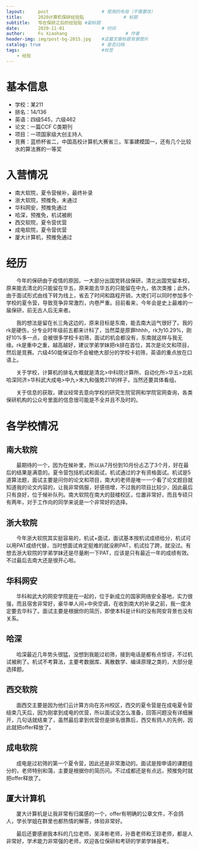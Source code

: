 ```yaml
---
layout:     post                    # 使用的布局（不需要改）
title:      2020计算机保研经验贴               # 标题 
subtitle:   写在保研之后的经验贴 #副标题
date:       2020-11-01              # 时间
author:     Fu Xiaohang                      # 作者
header-img: img/post-bg-2015.jpg    #这篇文章标题背景图片
catalog: true                       # 是否归档
tags:                               #标签
    - 经验
---
```



# 基本信息
 - 学校：某211
 - 排名：14/136
 - 英语：四级545，六级462
 - 论文：一篇CCF C类期刊
 - 项目：一项国家级大创主持人
 - 竞赛：蓝桥杯省二，中国高校计算机大赛省三，军事建模国一，还有几个比较水的算法赛的一等奖

# 入营情况

 - 南大软院，夏令营候补，最终补录
 - 浙大软院，预推免，未通过
 - 华科网安，预推免通过
 - 哈深，预推免，机试被刷
 - 西交软院，夏令营优营
 - 成电软院，夏令营优营
 - 厦大计算机，预推免通过


# 经历
&nbsp;&nbsp;&nbsp;&nbsp;&nbsp;&nbsp;&nbsp;今年的保研由于疫情的原因，一大部分出国党转战保研，清北出国党留本校，原来能去清北的只能留在华五，原来能去华五的只能留在中九，依次类推；此外，由于面试形式由线下转为线上，省去了时间和路程开销，大佬们可以同时参加多个学校的夏令营，导致竞争异常激烈，内卷严重。目前看来，今年会是史上最难的一届保研，前无古人后无来者。

&nbsp;&nbsp;&nbsp;&nbsp;&nbsp;&nbsp;&nbsp;我的想法是留在长三角这边的，原来目标是东南，能去南大运气很好了。我的rk是硬伤，分专业时年级前五都来计科了，当然菜是原罪hhhh，rk为10.29%，刚好10%多一点，会被很多学校卡初筛，面试的机会都没有，东南就这样与我无缘。rk是重中之重，越高越好，建议学弟学妹把rk排在首位，其次是论文和项目，然后是竞赛。六级450能保证你不会被绝大部分的学校卡初筛，英语的重点放在口语上。

&nbsp;&nbsp;&nbsp;&nbsp;&nbsp;&nbsp;&nbsp;关于学校，计算机的排名大概就是清北>中科院计算所、自动化所>华五>北航哈深同济>华科武大成电>中九>末九和强势211的样子，当然还要具体看组。

&nbsp;&nbsp;&nbsp;&nbsp;&nbsp;&nbsp;&nbsp;关于信息的获取，建议经常去意向学校的研究生院官网和学院官网查询，各类保研机构的公众号里面的信息很可能是不全并且不及时的。

# 各学校情况
## 南大软院
&nbsp;&nbsp;&nbsp;&nbsp;&nbsp;&nbsp;&nbsp;最期待的一个，因为在候补里，所以从7月份到10月份忐忑了3个月，好在最后的结果是满意的。夏令营包括机试和面试，机试通过的才有资格面试。机试是5道算法题，面试主要是问你的论文和项目，南大的老师是唯一一个看了论文题目就知道我的论文内容的，让我非常佩服，好感倍增，不过我的项目比较少，因此最后只有良好，位于候补队列。南大软院在南大的鼓楼校区，位置非常好，而且专硕只有两年，对于工作向的同学来说是一个非常好的选择。
## 浙大软院
&nbsp;&nbsp;&nbsp;&nbsp;&nbsp;&nbsp;&nbsp;今年浙大软院其实挺容易的，机试+面试，面试基本按机试成绩给分，机试可以用PAT成绩代替，当时想面试肯定挺难的就没刷PAT，机试拉了跨，就没过。有想去浙大软院的学弟学妹还是尽量刷一下PAT，应该是只有最近一年的成绩有效。不过最后去南大还是很开心啦。
## 华科网安
&nbsp;&nbsp;&nbsp;&nbsp;&nbsp;&nbsp;&nbsp;华科和武大的网安学院是在一起的，位于新成立的国家网络安全基地，实力很强，而且宿舍非常好，豪华单人间+中央空调，在收到南大的补录之前，我一度决定要去华科了。面试主要是根据你的简历，即使本科是计科的没有网安背景也没有关系。
## 哈深
&nbsp;&nbsp;&nbsp;&nbsp;&nbsp;&nbsp;&nbsp;哈深最近几年势头很猛，没想到我能过初筛，接到电话是都有点惊讶，不过机试被刷了。机试不考算法，主要考数据库、离散数学、编译原理之类的，大部分是选择题。
## 西交软院
&nbsp;&nbsp;&nbsp;&nbsp;&nbsp;&nbsp;&nbsp;面西交主要是因为他们云计算方向在苏州校区，西交的夏令营是在成电夏令营结束几天后，因为刚拿到成电的优营，所以面试没怎么准备，回答问题没有详细展开，几句话就结束了，虽然最后拿到优营但是排名很靠后，西交有鸽人的先例，因此就把offer释放了。

## 成电软院
&nbsp;&nbsp;&nbsp;&nbsp;&nbsp;&nbsp;&nbsp;成电是过初筛的第一个夏令营，因此还是非常激动的。面试是按申请的课题组分的，老师特别和蔼，主要是根据你的简历问。不过成都还是有点远，预推免时就把offer释放了。
## 厦大计算机
&nbsp;&nbsp;&nbsp;&nbsp;&nbsp;&nbsp;&nbsp;厦大计算机是让我非常有归属感的一个，offer有明确的公章文件，不会鸽人，学长学姐在群里也都热情的解答，体验非常好。



&nbsp;&nbsp;&nbsp;&nbsp;&nbsp;&nbsp;&nbsp;最后还要感谢我本科的几位老师，吴泽彬老师，孙晋老师和王琼老师，都是人非常好，学术能力非常强的老师，欢迎各位保研和考研的学弟学妹报考。
